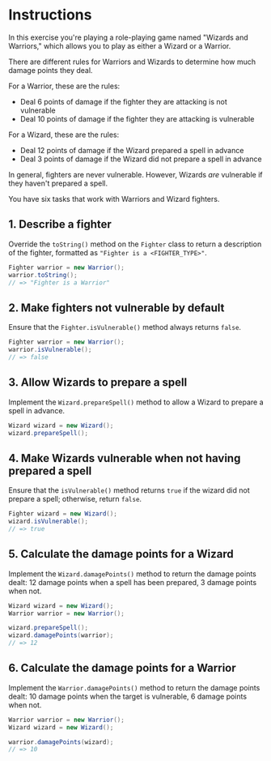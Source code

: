 # Instructions

In this exercise you're playing a role-playing game named "Wizards and Warriors," which allows you to play as either a Wizard or a Warrior.

There are different rules for Warriors and Wizards to determine how much damage points they deal.

For a Warrior, these are the rules:

- Deal 6 points of damage if the fighter they are attacking is not vulnerable
- Deal 10 points of damage if the fighter they are attacking is vulnerable

For a Wizard, these are the rules:

- Deal 12 points of damage if the Wizard prepared a spell in advance
- Deal 3 points of damage if the Wizard did not prepare a spell in advance

In general, fighters are never vulnerable. However, Wizards _are_ vulnerable if they haven't prepared a spell.

You have six tasks that work with Warriors and Wizard fighters.

## 1. Describe a fighter

Override the `toString()` method on the `Fighter` class to return a description of the fighter, formatted as `"Fighter is a <FIGHTER_TYPE>"`.

```java
Fighter warrior = new Warrior();
warrior.toString();
// => "Fighter is a Warrior"
```

## 2. Make fighters not vulnerable by default

Ensure that the `Fighter.isVulnerable()` method always returns `false`.

```java
Fighter warrior = new Warrior();
warrior.isVulnerable();
// => false
```

## 3. Allow Wizards to prepare a spell

Implement the `Wizard.prepareSpell()` method to allow a Wizard to prepare a spell in advance.

```java
Wizard wizard = new Wizard();
wizard.prepareSpell();
```

## 4. Make Wizards vulnerable when not having prepared a spell

Ensure that the `isVulnerable()` method returns `true` if the wizard did not prepare a spell; otherwise, return `false`.

```java
Fighter wizard = new Wizard();
wizard.isVulnerable();
// => true
```

## 5. Calculate the damage points for a Wizard

Implement the `Wizard.damagePoints()` method to return the damage points dealt: 12 damage points when a spell has been prepared, 3 damage points when not.

```java
Wizard wizard = new Wizard();
Warrior warrior = new Warrior();

wizard.prepareSpell();
wizard.damagePoints(warrior);
// => 12
```

## 6. Calculate the damage points for a Warrior

Implement the `Warrior.damagePoints()` method to return the damage points dealt: 10 damage points when the target is vulnerable, 6 damage points when not.

```java
Warrior warrior = new Warrior();
Wizard wizard = new Wizard();

warrior.damagePoints(wizard);
// => 10
```
